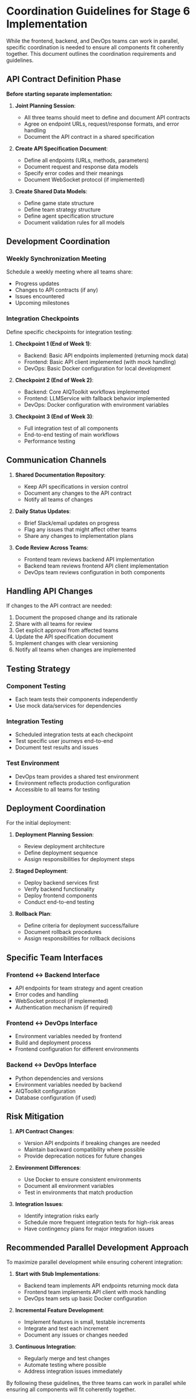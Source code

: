 # Coordination Guidelines for Stage 6 Implementation

While the frontend, backend, and DevOps teams can work in parallel, specific coordination is needed to ensure all components fit coherently together. This document outlines the coordination requirements and guidelines.

## API Contract Definition Phase

**Before starting separate implementation:**

1. **Joint Planning Session**:
   - All three teams should meet to define and document API contracts
   - Agree on endpoint URLs, request/response formats, and error handling
   - Document the API contract in a shared specification

2. **Create API Specification Document**:
   - Define all endpoints (URLs, methods, parameters)
   - Document request and response data models
   - Specify error codes and their meanings
   - Document WebSocket protocol (if implemented)

3. **Create Shared Data Models**:
   - Define game state structure
   - Define team strategy structure
   - Define agent specification structure
   - Document validation rules for all models

## Development Coordination

### Weekly Synchronization Meeting
Schedule a weekly meeting where all teams share:
- Progress updates
- Changes to API contracts (if any)
- Issues encountered
- Upcoming milestones

### Integration Checkpoints
Define specific checkpoints for integration testing:

1. **Checkpoint 1 (End of Week 1)**:
   - Backend: Basic API endpoints implemented (returning mock data)
   - Frontend: Basic API client implemented (with mock handling)
   - DevOps: Basic Docker configuration for local development

2. **Checkpoint 2 (End of Week 2)**:
   - Backend: Core AIQToolkit workflows implemented
   - Frontend: LLMService with fallback behavior implemented
   - DevOps: Docker configuration with environment variables

3. **Checkpoint 3 (End of Week 3)**:
   - Full integration test of all components
   - End-to-end testing of main workflows
   - Performance testing

## Communication Channels

1. **Shared Documentation Repository**:
   - Keep API specifications in version control
   - Document any changes to the API contract
   - Notify all teams of changes

2. **Daily Status Updates**:
   - Brief Slack/email updates on progress
   - Flag any issues that might affect other teams
   - Share any changes to implementation plans

3. **Code Review Across Teams**:
   - Frontend team reviews backend API implementation
   - Backend team reviews frontend API client implementation
   - DevOps team reviews configuration in both components

## Handling API Changes

If changes to the API contract are needed:

1. Document the proposed change and its rationale
2. Share with all teams for review
3. Get explicit approval from affected teams
4. Update the API specification document
5. Implement changes with clear versioning
6. Notify all teams when changes are implemented

## Testing Strategy

### Component Testing
- Each team tests their components independently
- Use mock data/services for dependencies

### Integration Testing
- Scheduled integration tests at each checkpoint
- Test specific user journeys end-to-end
- Document test results and issues

### Test Environment
- DevOps team provides a shared test environment
- Environment reflects production configuration
- Accessible to all teams for testing

## Deployment Coordination

For the initial deployment:

1. **Deployment Planning Session**:
   - Review deployment architecture
   - Define deployment sequence
   - Assign responsibilities for deployment steps

2. **Staged Deployment**:
   - Deploy backend services first
   - Verify backend functionality
   - Deploy frontend components
   - Conduct end-to-end testing

3. **Rollback Plan**:
   - Define criteria for deployment success/failure
   - Document rollback procedures
   - Assign responsibilities for rollback decisions

## Specific Team Interfaces

### Frontend ↔ Backend Interface
- API endpoints for team strategy and agent creation
- Error codes and handling
- WebSocket protocol (if implemented)
- Authentication mechanism (if required)

### Frontend ↔ DevOps Interface
- Environment variables needed by frontend
- Build and deployment process
- Frontend configuration for different environments

### Backend ↔ DevOps Interface
- Python dependencies and versions
- Environment variables needed by backend
- AIQToolkit configuration
- Database configuration (if used)

## Risk Mitigation

1. **API Contract Changes**:
   - Version API endpoints if breaking changes are needed
   - Maintain backward compatibility where possible
   - Provide deprecation notices for future changes

2. **Environment Differences**:
   - Use Docker to ensure consistent environments
   - Document all environment variables
   - Test in environments that match production

3. **Integration Issues**:
   - Identify integration risks early
   - Schedule more frequent integration tests for high-risk areas
   - Have contingency plans for major integration issues

## Recommended Parallel Development Approach

To maximize parallel development while ensuring coherent integration:

1. **Start with Stub Implementations**:
   - Backend team implements API endpoints returning mock data
   - Frontend team implements API client with mock handling
   - DevOps team sets up basic Docker configuration

2. **Incremental Feature Development**:
   - Implement features in small, testable increments
   - Integrate and test each increment
   - Document any issues or changes needed

3. **Continuous Integration**:
   - Regularly merge and test changes
   - Automate testing where possible
   - Address integration issues immediately

By following these guidelines, the three teams can work in parallel while ensuring all components will fit coherently together.